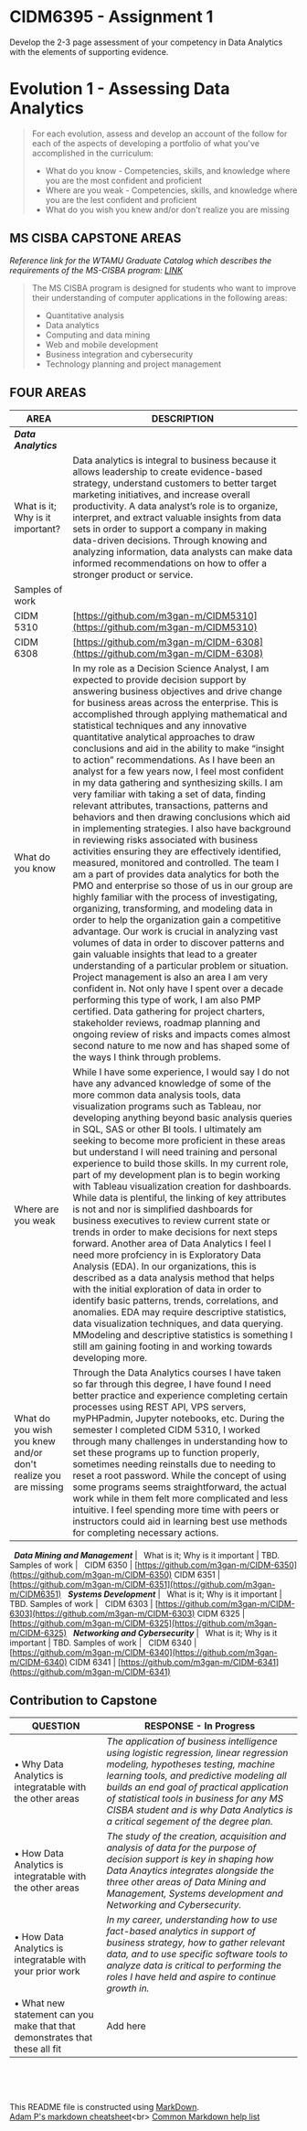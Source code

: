 # CIDM6395 - Assignment 1
Develop the 2-3 page assessment of your competency in Data Analytics with the elements of supporting evidence.  

# Evolution 1 - Assessing Data Analytics

>For each evolution, assess and develop an account of the follow for each of the aspects of developing a portfolio of what you've accomplished in the curriculum:
>    - What do you know - Competencies, skills, and knowledge where you are the most confident and proficient
>    - Where are you weak - Competencies, skills, and knowledge where you are the lest confident and proficient
>    - What do you wish you knew and/or don't realize you are missing


## MS CISBA CAPSTONE AREAS

*Reference link for the WTAMU Graduate Catalog which describes the requirements of the MS-CISBA program: [LINK](https://catalog.wtamu.edu/preview_program.php?catoid=30&poid=4839&returnto=2643)*

>The MS CISBA program is designed for students who want to improve their understanding of computer applications in the following areas:
>    - Quantitative analysis<br>
>    - Data analytics<br>
>    - Computing and data mining<br>
>    - Web and mobile development<br>
>    - Business integration and cybersecurity<br>
>    - Technology planning and project management

## FOUR AREAS
AREA                      | DESCRIPTION
---                             | ---
***Data Analytics***        | ***&nbsp;***
What is it; Why is it important?        | Data analytics is integral to business because it allows leadership to create evidence-based strategy, understand customers to better target marketing initiatives, and increase overall productivity. A data analyst’s role is to organize, interpret, and extract valuable insights from data sets in order to support a company in making data-driven decisions. Through knowing and analyzing information, data analysts can make data informed recommendations on how to offer a stronger product or service. 
Samples of work        | &nbsp;
CIDM 5310        | [https://github.com/m3gan-m/CIDM5310](https://github.com/m3gan-m/CIDM5310)
CIDM 6308        | [https://github.com/m3gan-m/CIDM-6308](https://github.com/m3gan-m/CIDM-6308)
What do you know        | In my role as a Decision Science Analyst, I am expected to provide decision support by answering business objectives and drive change for business areas across the enterprise. This is accomplished through applying mathematical and statistical techniques and any innovative quantitative analytical approaches to draw conclusions and aid in the ability to make “insight to action” recommendations. As I have been an analyst for a few years now, I feel most confident in my data gathering and synthesizing skills. I am very familiar with taking a set of data, finding relevant attributes, transactions, patterns and behaviors and then drawing conclusions which aid in implementing strategies. I also have background in reviewing risks associated with business activities ensuring they are effectively identified, measured, monitored and controlled. The team I am a part of provides data analytics for both the PMO and enterprise so those of us in our group are highly familiar with the process of investigating, organizing, transforming, and modeling data in order to help the organization gain a competitive advantage. Our work is crucial in analyzing vast volumes of data in order to discover patterns and gain valuable insights that lead to a greater understanding of a particular problem or situation. Project management is also an area I am very confident in. Not only have I spent over a decade performing this type of work, I am also PMP certified. Data gathering for project charters, stakeholder reviews, roadmap planning and ongoing review of risks and impacts comes almost second nature to me now and has shaped some of the ways I think through problems.
Where are you weak        | While I have some experience, I would say I do not have any advanced knowledge of some of the more common data analysis tools, data visualization programs such as Tableau, nor developing anything beyond basic analysis queries in SQL, SAS or other BI tools. I ultimately am seeking to become more proficient in these areas but understand I will need training and personal experience to build those skills. In my current role, part of my development plan is to begin working with Tableau visualization creation for dashboards. While data is plentiful, the linking of key attributes is not and nor is simplified dashboards for business executives to review current state or trends in order to make decisions for next steps forward. Another area of Data Analytics I feel I need  more profciency in is Exploratory Data Analysis (EDA). In our organizations, this is described as a data analysis method that helps with the initial exploration of data in order to identify basic patterns, trends, correlations, and anomalies. EDA may require descriptive statistics, data visualization techniques, and data querying. MModeling and descriptive statistics is something I still am gaining footing in and working towards developing more.
What do you wish you knew and/or don't realize you are missing        | Through the Data Analytics courses I have taken so far through this degree, I have found I need better practice and experience completing certain processes using REST API, VPS servers, myPHPadmin, Jupyter notebooks, etc. During the semester I completed CIDM 5310, I worked through many challenges in understanding how to set these programs up to function properly, sometimes needing reinstalls due to needing to reset a root password. While the concept of using some programs seems straightforward, the actual work while in them felt more complicated and less intuitive. I feel spending more time with peers or instructors could aid in learning best use methods for completing necessary actions.
&nbsp;
***Data Mining and Management***                 | ***&nbsp;***
What is it; Why is it important       | TBD.
Samples of work        | &nbsp;
CIDM 6350        | [https://github.com/m3gan-m/CIDM-6350](https://github.com/m3gan-m/CIDM-6350)
CIDM 6351        | [https://github.com/m3gan-m/CIDM-6351](https://github.com/m3gan-m/CIDM6351)
&nbsp;
***Systems Development***                 | ***&nbsp;***
What is it; Why is it important        | TBD.
Samples of work        | &nbsp;
CIDM 6303        | [https://github.com/m3gan-m/CIDM-6303](https://github.com/m3gan-m/CIDM-6303)
CIDM 6325        | [https://github.com/m3gan-m/CIDM-6325](https://github.com/m3gan-m/CIDM-6325)
&nbsp;
***Networking and Cybersecurity***                 | ***&nbsp;***
What is it; Why is it important        | TBD.
Samples of work        | &nbsp;
CIDM 6340        | [https://github.com/m3gan-m/CIDM-6340](https://github.com/m3gan-m/CIDM-6340)
CIDM 6341        | [https://github.com/m3gan-m/CIDM-6341](https://github.com/m3gan-m/CIDM-6341)
&nbsp;
&nbsp;


##  Contribution to Capstone  
QUESTION                      | RESPONSE - In  Progress
---                             | ---
•	Why Data Analytics is integratable with the other areas       | *The application of business intelligence using logistic regression, linear regression modeling, hypotheses testing, machine learning tools, and predictive modeling all builds an end goal of practical application of statistical tools in business for any MS CISBA student and is why Data Analytics is a critical segement of the degree plan.*
•	How Data Analytics is integratable with the other areas       | *The study of the creation, acquisition and analysis of data for the purpose of decision support is key in shaping how Data Anaytics integrates alongside the three other areas of Data Mining and Management, Systems development and Networking and Cybersecurity.*
•	How Data Analytics is integratable with your prior work       | *In my career, understanding how to use fact-based analytics in support of business strategy, how to gather relevant data, and to use specific software tools to analyze data is critical to performing the roles I have held and aspire to continue growth in.*
•	What new statement can you make that that demonstrates that these all fit       | Add here
&nbsp;

&nbsp;

This README file is constructed using [MarkDown](https://www.markdownguide.org/basic-syntax).<br>
[Adam P's markdown cheatsheet](https://commonmark.org/help/](https://github.com/adam-p/markdown-here/wiki/Markdown-Cheatsheet)https://github.com/adam-p/markdown-here/wiki/Markdown-Cheatsheet)<br>
[Common Markdown help list](https://commonmark.org/help/](https://commonmark.org/help/)https://commonmark.org/help/)
